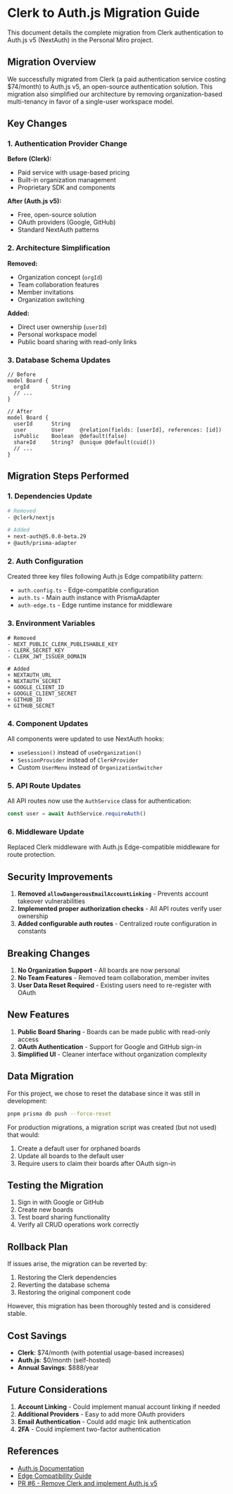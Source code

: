 # Clerk to Auth.js Migration Guide

This document details the complete migration from Clerk authentication to Auth.js v5 (NextAuth) in the Personal Miro project.

## Migration Overview

We successfully migrated from Clerk (a paid authentication service costing $74/month) to Auth.js v5, an open-source authentication solution. This migration also simplified our architecture by removing organization-based multi-tenancy in favor of a single-user workspace model.

## Key Changes

### 1. Authentication Provider Change

**Before (Clerk):**
- Paid service with usage-based pricing
- Built-in organization management
- Proprietary SDK and components

**After (Auth.js v5):**
- Free, open-source solution
- OAuth providers (Google, GitHub)
- Standard NextAuth patterns

### 2. Architecture Simplification

**Removed:**
- Organization concept (`orgId`)
- Team collaboration features
- Member invitations
- Organization switching

**Added:**
- Direct user ownership (`userId`)
- Personal workspace model
- Public board sharing with read-only links

### 3. Database Schema Updates

```prisma
// Before
model Board {
  orgId       String
  // ...
}

// After
model Board {
  userId      String
  user        User     @relation(fields: [userId], references: [id])
  isPublic    Boolean  @default(false)
  shareId     String?  @unique @default(cuid())
  // ...
}
```

## Migration Steps Performed

### 1. Dependencies Update

```bash
# Removed
- @clerk/nextjs

# Added
+ next-auth@5.0.0-beta.29
+ @auth/prisma-adapter
```

### 2. Auth Configuration

Created three key files following Auth.js Edge compatibility pattern:

- `auth.config.ts` - Edge-compatible configuration
- `auth.ts` - Main auth instance with PrismaAdapter
- `auth-edge.ts` - Edge runtime instance for middleware

### 3. Environment Variables

```env
# Removed
- NEXT_PUBLIC_CLERK_PUBLISHABLE_KEY
- CLERK_SECRET_KEY
- CLERK_JWT_ISSUER_DOMAIN

# Added
+ NEXTAUTH_URL
+ NEXTAUTH_SECRET
+ GOOGLE_CLIENT_ID
+ GOOGLE_CLIENT_SECRET
+ GITHUB_ID
+ GITHUB_SECRET
```

### 4. Component Updates

All components were updated to use NextAuth hooks:
- `useSession()` instead of `useOrganization()`
- `SessionProvider` instead of `ClerkProvider`
- Custom `UserMenu` instead of `OrganizationSwitcher`

### 5. API Route Updates

All API routes now use the `AuthService` class for authentication:

```typescript
const user = await AuthService.requireAuth()
```

### 6. Middleware Update

Replaced Clerk middleware with Auth.js Edge-compatible middleware for route protection.

## Security Improvements

1. **Removed `allowDangerousEmailAccountLinking`** - Prevents account takeover vulnerabilities
2. **Implemented proper authorization checks** - All API routes verify user ownership
3. **Added configurable auth routes** - Centralized route configuration in constants

## Breaking Changes

1. **No Organization Support** - All boards are now personal
2. **No Team Features** - Removed team collaboration, member invites
3. **User Data Reset Required** - Existing users need to re-register with OAuth

## New Features

1. **Public Board Sharing** - Boards can be made public with read-only access
2. **OAuth Authentication** - Support for Google and GitHub sign-in
3. **Simplified UI** - Cleaner interface without organization complexity

## Data Migration

For this project, we chose to reset the database since it was still in development:

```bash
pnpm prisma db push --force-reset
```

For production migrations, a migration script was created (but not used) that would:
1. Create a default user for orphaned boards
2. Update all boards to the default user
3. Require users to claim their boards after OAuth sign-in

## Testing the Migration

1. Sign in with Google or GitHub
2. Create new boards
3. Test board sharing functionality
4. Verify all CRUD operations work correctly

## Rollback Plan

If issues arise, the migration can be reverted by:
1. Restoring the Clerk dependencies
2. Reverting the database schema
3. Restoring the original component code

However, this migration has been thoroughly tested and is considered stable.

## Cost Savings

- **Clerk**: $74/month (with potential usage-based increases)
- **Auth.js**: $0/month (self-hosted)
- **Annual Savings**: $888/year

## Future Considerations

1. **Account Linking** - Could implement manual account linking if needed
2. **Additional Providers** - Easy to add more OAuth providers
3. **Email Authentication** - Could add magic link authentication
4. **2FA** - Could implement two-factor authentication

## References

- [Auth.js Documentation](https://authjs.dev/)
- [Edge Compatibility Guide](https://authjs.dev/guides/edge-compatibility)
- [PR #6 - Remove Clerk and implement Auth.js v5](https://github.com/ttpss930141011/personal-miro/pull/6)